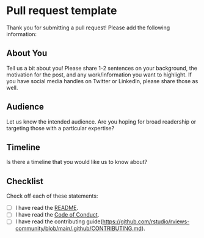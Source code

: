 # Pull request template

Thank you for submitting a pull request! Please add the following information:

## About You

Tell us a bit about you! Please share 1-2 sentences on your background, the motivation for the post, and any work/information you want to highlight. If you have social media handles on Twitter or LinkedIn, please share those as well.

## Audience

Let us know the intended audience. Are you hoping for broad readership or targeting those with a particular expertise?

## Timeline

Is there a timeline that you would like us to know about?

## Checklist

Check off each of these statements:

* [ ] I have read the [README](https://github.com/rstudio/rviews-community).
* [ ] I have read the [Code of Conduct](https://www.contributor-covenant.org/version/2/0/code_of_conduct/).
* [ ] I have read the contributing guide(https://github.com/rstudio/rviews-community/blob/main/.github/CONTRIBUTING.md).